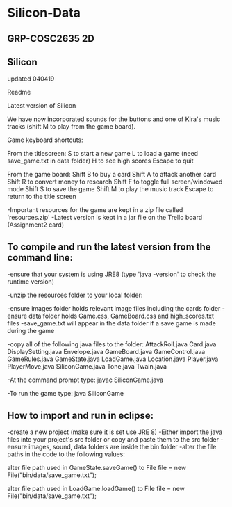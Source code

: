 # Silicon-Data

GRP-COSC2635 2D
---------------
Silicon
-------

updated 040419

Readme

Latest version of Silicon

We have now incorporated sounds for the buttons and one
of Kira's music tracks (shift M to play from the game board).

Game keyboard shortcuts:

From the titlescreen:
S to start a new game
L to load a game (need save_game.txt in data folder)
H to see high scores
Escape to quit

From the game board:
Shift B to buy a card
Shift A to attack another card
Shift R to convert money to research
Shift F to toggle full screen/windowed mode
Shift S to save the game
Shift M to play the music track
Escape to return to the title screen


-Important resources for the game are kept in a zip file
   called 'resources.zip'
-Latest version is kept in a jar file on the Trello board (Assignment2 card)

To compile and run the latest version from the command line:
------------------------------------------------------------
-ensure that your system is using JRE8
(type 'java -version' to check the runtime version)

-unzip the resources folder to your local folder:

-ensure images folder holds relevant image files including the cards folder
-ensure data folder holds Game.css, GameBoard.css and high_scores.txt files
-save_game.txt will appear in the data folder if a save game is made during
   the game

-copy all of the following java files to the folder:
AttackRoll.java
Card.java
DisplaySetting.java
Envelope.java
GameBoard.java
GameControl.java
GameRules.java
GameState.java
LoadGame.java
Location.java
Player.java
PlayerMove.java
SiliconGame.java
Tone.java
Twain.java

-At the command prompt type:
javac SiliconGame.java

-To run the game type:
java SiliconGame

How to import and run in eclipse:
---------------------------------
-create a new project (make sure it is set use JRE 8)
-Either import the java files into your project's src folder
or copy and paste them to the src folder
-ensure images, sound, data folders are inside the bin folder
-alter the file paths in the code to the following values:

alter file path used in GameState.saveGame() to
	File file = new File("bin/data/save_game.txt");

alter file path used in LoadGame.loadGame() to
	File file = new File("bin/data/save_game.txt");

